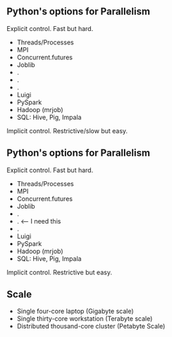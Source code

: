## Python's options for Parallelism

Explicit control.  Fast but hard.

*  Threads/Processes
*  MPI
*  Concurrent.futures
*  Joblib
*  .
*  .
*  .
*  Luigi
*  PySpark
*  Hadoop (mrjob)
*  SQL: Hive, Pig, Impala

Implicit control.  Restrictive/slow but easy.


## Python's options for Parallelism

Explicit control.  Fast but hard.

*  Threads/Processes
*  MPI
*  Concurrent.futures
*  Joblib
*  .
*  .  <-- I need this
*  .
*  Luigi
*  PySpark
*  Hadoop (mrjob)
*  SQL: Hive, Pig, Impala

Implicit control.  Restrictive but easy.


## Scale

*  Single four-core laptop (Gigabyte scale)
*  Single thirty-core workstation (Terabyte scale)
*  Distributed thousand-core cluster (Petabyte Scale)
